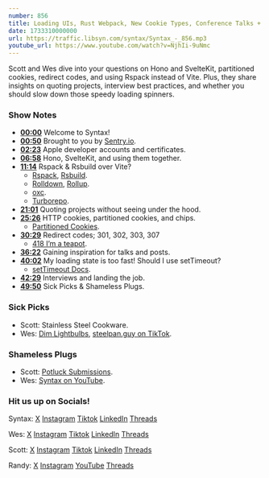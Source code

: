 ```yaml
---
number: 856
title: Loading UIs, Rust Webpack, New Cookie Types, Conference Talks + More
date: 1733310000000
url: https://traffic.libsyn.com/syntax/Syntax_-_856.mp3
youtube_url: https://www.youtube.com/watch?v=NjhIi-9uNmc
---
```

	
Scott and Wes dive into your questions on Hono and SvelteKit, partitioned cookies, redirect codes, and using Rspack instead of Vite. Plus, they share insights on quoting projects, interview best practices, and whether you should slow down those speedy loading spinners.

### Show Notes

* **[00:00](#t=00:00)** Welcome to Syntax!
* **[00:50](#t=00:50)** Brought to you by [Sentry.io](https://sentry.io/syntax).
* **[02:23](#t=02:23)** Apple developer accounts and certificates.
* **[06:58](#t=06:58)** Hono, SvelteKit, and using them together.
* **[11:14](#t=11:14)** Rspack & Rsbuild over Vite?
  *  [Rspack](https://rspack.dev/), [Rsbuild](https://rsbuild.dev/).
  *  [Rolldown](https://rolldown.rs/), [Rollup](https://rollupjs.org/).
  *  [oxc](https://github.com/oxc-project/oxc).
  *  [Turborepo](https://turbo.build/).
* **[21:01](#t=21:01)** Quoting projects without seeing under the hood.
* **[25:26](#t=25:26)** HTTP cookies, partitioned cookies, and chips.
  * [Partitioned Cookies](https://developer.mozilla.org/en-US/docs/Web/Privacy/Privacy_sandbox/Partitioned_cookies).
* **[30:29](#t=30:29)** Redirect codes; 301, 302, 303, 307
  * [418  I’m a teapot](https://developer.mozilla.org/en-US/docs/Web/HTTP/Status/418).
* **[36:22](#t=36:22)** Gaining inspiration for talks and posts.
* **[40:02](#t=40:02)** My loading state is too fast! Should I use setTimeout?
  * [setTimeout Docs](https://developer.mozilla.org/en-US/docs/Web/API/Window/setTimeout).
* **[42:29](#t=42:29)** Interviews and landing the job.
* **[49:50](#t=49:50)** Sick Picks & Shameless Plugs.

### Sick Picks

- Scott: Stainless Steel Cookware.
- Wes: [Dim Lightbulbs](https://amzn.to/4fVmsoS), [steelpan.guy on TikTok](https://www.tiktok.com/@steelpan.guy?lang=en).

### Shameless Plugs

- Scott: [Potluck Submissions](https://syntax.fm/potluck).
- Wes: [Syntax on YouTube](www.youtube.com/@syntaxfm).


### Hit us up on Socials!

Syntax: [X](https://twitter.com/syntaxfm) [Instagram](https://www.instagram.com/syntax_fm/) [Tiktok](https://www.tiktok.com/@syntaxfm) [LinkedIn](https://www.linkedin.com/company/96077407/admin/feed/posts/) [Threads](https://www.threads.net/@syntax_fm)

Wes: [X](https://twitter.com/wesbos) [Instagram](https://www.instagram.com/wesbos/) [Tiktok](https://www.tiktok.com/@wesbos) [LinkedIn](https://www.linkedin.com/in/wesbos/) [Threads](https://www.threads.net/@wesbos)

Scott: [X](https://twitter.com/stolinski) [Instagram](https://www.instagram.com/stolinski/) [Tiktok](https://www.tiktok.com/@stolinski) [LinkedIn](https://www.linkedin.com/in/stolinski/) [Threads](https://www.threads.net/@stolinski)

Randy: [X](https://twitter.com/randyrektor) [Instagram](https://www.instagram.com/randyrektor/) [YouTube](https://www.youtube.com/@randyrektor) [Threads](https://www.threads.net/@randyrektor)